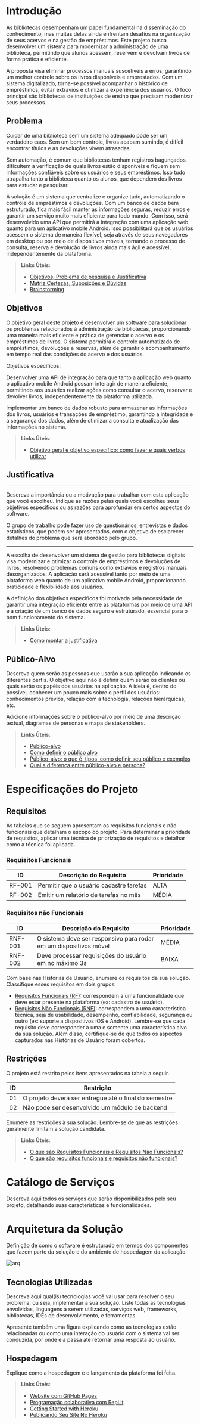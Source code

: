 # Introdução

As bibliotecas desempenham um papel fundamental na disseminação do conhecimento, mas muitas delas ainda enfrentam desafios na organização de seus acervos e na gestão de empréstimos. Este projeto busca desenvolver um sistema para modernizar a administração de uma biblioteca, permitindo que alunos acessem, reservem e devolvam livros de forma prática e eficiente.

A proposta visa eliminar processos manuais suscetíveis a erros, garantindo um melhor controle sobre os livros disponíveis e emprestados. Com um sistema digitalizado, torna-se possível acompanhar o histórico de empréstimos, evitar extravios e otimizar a experiência dos usuários. O foco principal são bibliotecas de instituições de ensino que precisam modernizar seus processos.

## Problema
Cuidar de uma biblioteca sem um sistema adequado pode ser um verdadeiro caos. Sem um bom controle, livros acabam sumindo, é difícil encontrar títulos e as devoluções vivem atrasadas.

Sem automação, é comum que bibliotecas tenham registros bagunçados, dificultem a verificação de quais livros estão disponíveis e fiquem sem informações confiáveis sobre os usuários e seus empréstimos. Isso tudo atrapalha tanto a biblioteca quanto os alunos, que dependem dos livros para estudar e pesquisar.

A solução é um sistema que centralize e organize tudo, automatizando o controle de empréstimos e devoluções. Com um banco de dados bem estruturado, fica mais fácil manter as informações seguras, reduzir erros e garantir um serviço muito mais eficiente para todo mundo. Com isso, será desenvolvido uma API que permitirá a integração com uma aplicação web quanto para um aplicativo mobile Android. Isso possibilitará que os usuários acessem o sistema de maneira flexível, seja através de seus navegadores em desktop ou por meio de dispositivos móveis, tornando o processo de consulta, reserva e devolução de livros ainda mais ágil e acessível, independentemente da plataforma.

> **Links Úteis**:
> - [Objetivos, Problema de pesquisa e Justificativa](https://medium.com/@versioparole/objetivos-problema-de-pesquisa-e-justificativa-c98c8233b9c3)
> - [Matriz Certezas, Suposições e Dúvidas](https://medium.com/educa%C3%A7%C3%A3o-fora-da-caixa/matriz-certezas-suposi%C3%A7%C3%B5es-e-d%C3%BAvidas-fa2263633655)
> - [Brainstorming](https://www.euax.com.br/2018/09/brainstorming/)

## Objetivos

O objetivo geral deste projeto é desenvolver um software para solucionar os problemas relacionados à administração de bibliotecas, proporcionando uma maneira mais eficiente e prática de gerenciar o acervo e os empréstimos de livros. O sistema permitirá o controle automatizado de empréstimos, devoluções e reservas, além de garantir o acompanhamento em tempo real das condições do acervo e dos usuários.

Objetivos específicos:

Desenvolver uma API de integração para que tanto a aplicação web quanto o aplicativo mobile Android possam interagir de maneira eficiente, permitindo aos usuários realizar ações como consultar o acervo, reservar e devolver livros, independentemente da plataforma utilizada.

Implementar um banco de dados robusto para armazenar as informações dos livros, usuários e transações de empréstimo, garantindo a integridade e a segurança dos dados, além de otimizar a consulta e atualização das informações no sistema.
 
> **Links Úteis**:
> - [Objetivo geral e objetivo específico: como fazer e quais verbos utilizar](https://blog.mettzer.com/diferenca-entre-objetivo-geral-e-objetivo-especifico/)

## Justificativa

____
Descreva a importância ou a motivação para trabalhar com esta aplicação que você escolheu. Indique as razões pelas quais você escolheu seus objetivos específicos ou as razões para aprofundar em certos aspectos do software.

O grupo de trabalho pode fazer uso de questionários, entrevistas e dados estatísticos, que podem ser apresentados, com o objetivo de esclarecer detalhes do problema que será abordado pelo grupo.
____
A escolha de desenvolver um sistema de gestão para bibliotecas digitais visa modernizar e otimizar o controle de empréstimos e devoluções de livros, resolvendo problemas comuns como extravios e registros manuais desorganizados. A aplicação será acessível tanto por meio de uma plataforma web quanto de um aplicativo mobile Android, proporcionando praticidade e flexibilidade aos usuários.

A definição dos objetivos específicos foi motivada pela necessidade de garantir uma integração eficiente entre as plataformas por meio de uma API e a criação de um banco de dados seguro e estruturado, essencial para o bom funcionamento do sistema.

> **Links Úteis**:
> - [Como montar a justificativa](https://guiadamonografia.com.br/como-montar-justificativa-do-tcc/)

## Público-Alvo

Descreva quem serão as pessoas que usarão a sua aplicação indicando os diferentes perfis. O objetivo aqui não é definir quem serão os clientes ou quais serão os papéis dos usuários na aplicação. A ideia é, dentro do possível, conhecer um pouco mais sobre o perfil dos usuários: conhecimentos prévios, relação com a tecnologia, relações
hierárquicas, etc.

Adicione informações sobre o público-alvo por meio de uma descrição textual, diagramas de personas e mapa de stakeholders.

> **Links Úteis**:
> - [Público-alvo](https://blog.hotmart.com/pt-br/publico-alvo/)
> - [Como definir o público alvo](https://exame.com/pme/5-dicas-essenciais-para-definir-o-publico-alvo-do-seu-negocio/)
> - [Público-alvo: o que é, tipos, como definir seu público e exemplos](https://klickpages.com.br/blog/publico-alvo-o-que-e/)
> - [Qual a diferença entre público-alvo e persona?](https://rockcontent.com/blog/diferenca-publico-alvo-e-persona/)

# Especificações do Projeto

## Requisitos

As tabelas que se seguem apresentam os requisitos funcionais e não funcionais que detalham o escopo do projeto. Para determinar a prioridade de requisitos, aplicar uma técnica de priorização de requisitos e detalhar como a técnica foi aplicada.

### Requisitos Funcionais

|ID    | Descrição do Requisito  | Prioridade |
|------|-----------------------------------------|----|
|RF-001| Permitir que o usuário cadastre tarefas | ALTA | 
|RF-002| Emitir um relatório de tarefas no mês   | MÉDIA |

### Requisitos não Funcionais

|ID     | Descrição do Requisito  |Prioridade |
|-------|-------------------------|----|
|RNF-001| O sistema deve ser responsivo para rodar em um dispositivos móvel | MÉDIA | 
|RNF-002| Deve processar requisições do usuário em no máximo 3s |  BAIXA | 

Com base nas Histórias de Usuário, enumere os requisitos da sua solução. Classifique esses requisitos em dois grupos:

- [Requisitos Funcionais
 (RF)](https://pt.wikipedia.org/wiki/Requisito_funcional):
 correspondem a uma funcionalidade que deve estar presente na
  plataforma (ex: cadastro de usuário).
- [Requisitos Não Funcionais
  (RNF)](https://pt.wikipedia.org/wiki/Requisito_n%C3%A3o_funcional):
  correspondem a uma característica técnica, seja de usabilidade,
  desempenho, confiabilidade, segurança ou outro (ex: suporte a
  dispositivos iOS e Android).
Lembre-se que cada requisito deve corresponder à uma e somente uma
característica alvo da sua solução. Além disso, certifique-se de que
todos os aspectos capturados nas Histórias de Usuário foram cobertos.

## Restrições

O projeto está restrito pelos itens apresentados na tabela a seguir.

|ID| Restrição                                             |
|--|-------------------------------------------------------|
|01| O projeto deverá ser entregue até o final do semestre |
|02| Não pode ser desenvolvido um módulo de backend        |

Enumere as restrições à sua solução. Lembre-se de que as restrições geralmente limitam a solução candidata.

> **Links Úteis**:
> - [O que são Requisitos Funcionais e Requisitos Não Funcionais?](https://codificar.com.br/requisitos-funcionais-nao-funcionais/)
> - [O que são requisitos funcionais e requisitos não funcionais?](https://analisederequisitos.com.br/requisitos-funcionais-e-requisitos-nao-funcionais-o-que-sao/)

# Catálogo de Serviços

Descreva aqui todos os serviços que serão disponibilizados pelo seu projeto, detalhando suas características e funcionalidades.

# Arquitetura da Solução

Definição de como o software é estruturado em termos dos componentes que fazem parte da solução e do ambiente de hospedagem da aplicação.

![arq](https://github.com/user-attachments/assets/b9402e05-8445-47c3-9d47-f11696e38a3d)


## Tecnologias Utilizadas

Descreva aqui qual(is) tecnologias você vai usar para resolver o seu problema, ou seja, implementar a sua solução. Liste todas as tecnologias envolvidas, linguagens a serem utilizadas, serviços web, frameworks, bibliotecas, IDEs de desenvolvimento, e ferramentas.

Apresente também uma figura explicando como as tecnologias estão relacionadas ou como uma interação do usuário com o sistema vai ser conduzida, por onde ela passa até retornar uma resposta ao usuário.

## Hospedagem

Explique como a hospedagem e o lançamento da plataforma foi feita.

> **Links Úteis**:
>
> - [Website com GitHub Pages](https://pages.github.com/)
> - [Programação colaborativa com Repl.it](https://repl.it/)
> - [Getting Started with Heroku](https://devcenter.heroku.com/start)
> - [Publicando Seu Site No Heroku](http://pythonclub.com.br/publicando-seu-hello-world-no-heroku.html)
